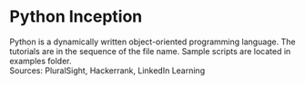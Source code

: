 # Python Inception

Python is a dynamically written object-oriented programming language. 
The tutorials are in the sequence of the file name. Sample scripts are located in examples folder.  
Sources: PluralSight, Hackerrank, LinkedIn Learning

